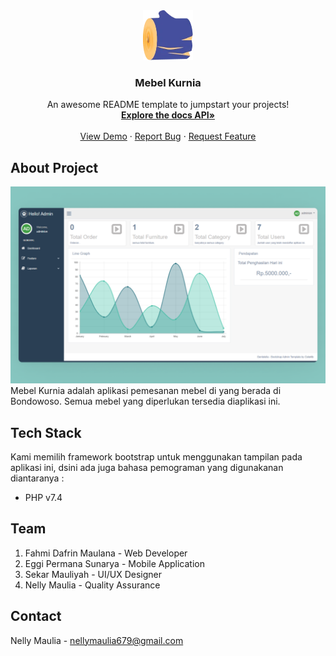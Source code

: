 <div align="center">
  <a href="https://github.com/destroylord/meubel-kurnia-backend">
    <img src="public/assets/img/logo.webp" alt="Logo" width="80" height="80">
  </a>

  <h3 align="center">Mebel Kurnia</h3>

  <p align="center">
    An awesome README template to jumpstart your projects!
    <br />
    <a href="https://github.com/destroylord/meubel-kurnia-backend/wiki/Docs-API"><strong>Explore the docs API»</strong></a>
    <br />
    <br />
    <a href="http://mebel-kurnia.evoindo.xyz/">View Demo</a>
    ·
    <a href="https://github.com/destroylord/meubel-kurnia-backend/issues">Report Bug</a>
    ·
    <a href="https://github.com/destroylord/meubel-kurnia-backend/issues">Request Feature</a>
  </p>
</div>

## About Project

![Image Preview](public/assets/img/Dashboard-admin.png)
Mebel Kurnia adalah aplikasi pemesanan mebel di yang berada di Bondowoso. Semua mebel yang diperlukan tersedia diaplikasi ini.

## Tech Stack

Kami memilih framework bootstrap untuk menggunakan tampilan pada aplikasi ini, dsini ada juga bahasa pemograman yang digunakanan diantaranya : 

* PHP v7.4

## Team

1. Fahmi Dafrin Maulana     - Web Developer
2. Eggi Permana Sunarya    - Mobile Application
3. Sekar Mauliyah           - UI/UX Designer
4. Nelly Maulia            - Quality Assurance

## Contact

Nelly Maulia - nellymaulia679@gmail.com
